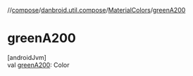 //[compose](../../../index.md)/[danbroid.util.compose](../index.md)/[MaterialColors](index.md)/[greenA200](green-a200.md)

# greenA200

[androidJvm]\
val [greenA200](green-a200.md): Color

